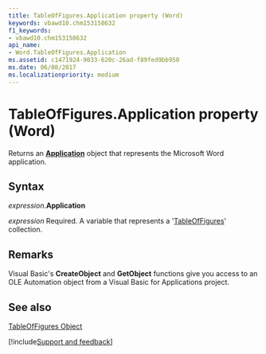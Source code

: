 ```yaml
---
title: TableOfFigures.Application property (Word)
keywords: vbawd10.chm153158632
f1_keywords:
- vbawd10.chm153158632
api_name:
- Word.TableOfFigures.Application
ms.assetid: c1471924-9033-620c-26ad-f89fed9bb950
ms.date: 06/08/2017
ms.localizationpriority: medium
---
```



# TableOfFigures.Application property (Word)

Returns an **[Application](Word.Application.md)** object that represents the Microsoft Word application.


## Syntax

_expression_.**Application**

_expression_ Required. A variable that represents a '[TableOfFigures](Word.TableOfFigures.md)' collection.


## Remarks

Visual Basic's **CreateObject** and **GetObject** functions give you access to an OLE Automation object from a Visual Basic for Applications project.


## See also


[TableOfFigures Object](Word.TableOfFigures.md)

[!include[Support and feedback](~/includes/feedback-boilerplate.md)]